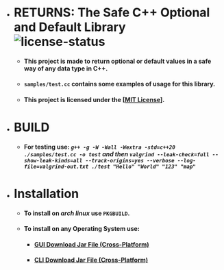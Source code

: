 * # RETURNS: The Safe C++ Optional and Default Library ![license-status](https://img.shields.io/github/license/Dark-CodeX/returns)
    * #### This project is made to return optional or default values in a safe way of any data type in C++.
    * #### `samples/test.cc` contains some examples of usage for this library.
    * #### This project is licensed under the [[MIT License](https://github.com/Dark-CodeX/returns/blob/master/README.md)].
* # BUILD
    * #### **For testing use:** *`g++ -g -W -Wall -Wextra -std=c++20 ./samples/test.cc -o test` **and then** `valgrind --leak-check=full --show-leak-kinds=all --track-origins=yes --verbose --log-file=valgrind-out.txt ./test "Hello" "World" "123" "map"`*
* # Installation
    * #### To install on *arch linux* use **`PKGBUILD`**.
    * #### To install on **any Operating System** use:
        * #### [**GUI** Download Jar File (Cross-Platform)](https://github.com/Dark-CodeX/InstallRepos/releases/download/v1.0.0/InstallReposGUI.jar)

        * #### [**CLI** Download Jar File (Cross-Platform)](https://github.com/Dark-CodeX/InstallRepos/releases/download/v1.0.0/InstallReposCLI.jar)
